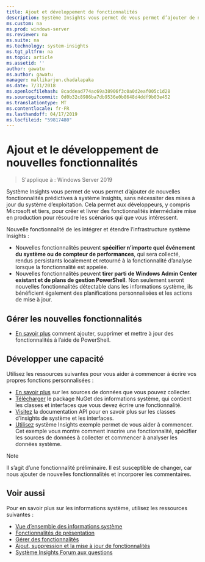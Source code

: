 ```yaml
---
title: Ajout et développement de fonctionnalités
description: Système Insights vous permet de vous permet d’ajouter de nouvelles fonctionnalités prédictives à système Insights, sans nécessiter des mises à jour du système d’exploitation. Cela permet aux développeurs, y compris Microsoft et tiers, pour créer et livrer des fonctionnalités intermédiaire mise en production pour résoudre les scénarios qui que vous intéressent. Nouvelles fonctionnalités peuvent spécifier des données personnalisées pour collecter et analyser, et elles s’intègrent également avec les plans de gestion système Insights existants.
ms.custom: na
ms.prod: windows-server
ms.reviewer: na
ms.suite: na
ms.technology: system-insights
ms.tgt_pltfrm: na
ms.topic: article
ms.assetid: ''
author: gawatu
ms.author: gawatu
manager: mallikarjun.chadalapaka
ms.date: 7/31/2018
ms.openlocfilehash: 8caddead774ac69a38906f3c0a0d2eaf005c1d28
ms.sourcegitcommit: 0d0b32c8986ba7db9536e0b8648d4ddf9b03e452
ms.translationtype: MT
ms.contentlocale: fr-FR
ms.lasthandoff: 04/17/2019
ms.locfileid: "59817480"
---
```

# <a name="adding-and-developing-new-capabilities"></a>Ajout et le développement de nouvelles fonctionnalités

>S'applique à : Windows Server 2019

Système Insights vous permet de vous permet d’ajouter de nouvelles fonctionnalités prédictives à système Insights, sans nécessiter des mises à jour du système d’exploitation. Cela permet aux développeurs, y compris Microsoft et tiers, pour créer et livrer des fonctionnalités intermédiaire mise en production pour résoudre les scénarios qui que vous intéressent. 

Nouvelle fonctionnalité de les intégrer et étendre l’infrastructure système Insights :

- Nouvelles fonctionnalités peuvent **spécifier n’importe quel événement du système ou de compteur de performances**, qui sera collecté, rendus persistants localement et retourné à la fonctionnalité d’analyse lorsque la fonctionnalité est appelée.  
- Nouvelles fonctionnalités peuvent **tirer parti de Windows Admin Center existant et de plans de gestion PowerShell**. Non seulement seront nouvelles fonctionnalités détectable dans les informations système, ils bénéficient également des planifications personnalisées et les actions de mise à jour. 

## <a name="manage-new-capabilities"></a>Gérer les nouvelles fonctionnalités
- [En savoir plus](add-remove-update-capabilities.md) comment ajouter, supprimer et mettre à jour des fonctionnalités à l’aide de PowerShell. 

## <a name="develop-a-capability"></a>Développer une capacité
Utilisez les ressources suivantes pour vous aider à commencer à écrire vos propres fonctions personnalisées :
- [En savoir plus](data-sources.md) sur les sources de données que vous pouvez collecter.
- [Télécharger](https://www.nuget.org/packages/Microsoft.WindowsServer.SystemInsights/) le package NuGet des informations système, qui contient les classes et interfaces que vous devez écrire une fonctionnalité.
- [Visitez](https://aka.ms/systeminsights-api) la documentation API pour en savoir plus sur les classes d’Insights de système et les interfaces. 
- [Utilisez](https://aka.ms/systeminsights-samplecapability) système Insights exemple permet de vous aider à commencer. Cet exemple vous montre comment inscrire une fonctionnalité, spécifier les sources de données à collecter et commencer à analyser les données système.

>[!NOTE]
>Il s’agit d’une fonctionnalité préliminaire. Il est susceptible de changer, car nous ajouter de nouvelles fonctionnalités et incorporer les commentaires.

## <a name="see-also"></a>Voir aussi
Pour en savoir plus sur les informations système, utilisez les ressources suivantes :

- [Vue d’ensemble des informations système](overview.md)
- [Fonctionnalités de présentation](understanding-capabilities.md)
- [Gérer des fonctionnalités](managing-capabilities.md)
- [Ajout, suppression et la mise à jour de fonctionnalités](add-remove-update-capabilities.md)
- [Système Insights Forum aux questions](faq.md)